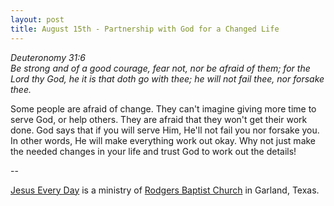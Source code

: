 ```yaml
---
layout: post
title: August 15th - Partnership with God for a Changed Life
---
```


_Deuteronomy 31:6  
Be strong and of a good courage, fear not, nor be afraid of them;
for the Lord thy God, he it is that doth go with thee; he will not
fail thee, nor forsake thee._

Some people are afraid of change. They can't imagine giving more
time to serve God, or help others. They are afraid that they won't
get their work done. God says that if you will serve Him, He'll not
fail you nor forsake you. In other words, He will make everything
work out okay. Why not just make the needed changes in your life and
trust God to work out the details!

 --

<a href=http://jesuseveryday.net>Jesus Every Day</a> is a ministry of <a href=http://rodgersbaptist.net>Rodgers Baptist Church</a> in Garland, Texas.
